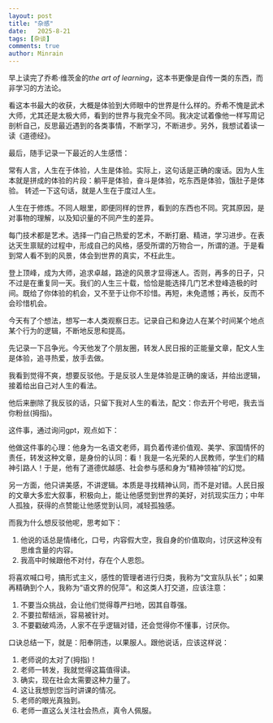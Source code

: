 ```yaml
---
layout: post
title: "杂感"
date:   2025-8-21
tags: [杂谈]
comments: true
author: Minrain
---
```

早上读完了乔希·维茨金的*the art of learning*，这本书更像是自传一类的东西，而非学习的方法论。

看这本书最大的收获，大概是体验到大师眼中的世界是什么样的。乔希不愧是武术大师，尤其还是太极大师，看到的世界与我完全不同。我决定试着像他一样写周记剖析自己，反思最近遇到的各类事情，不断学习，不断进步。另外，我想试着读一读《道德经》。

最后，随手记录一下最近的人生感悟：

常有人言，人生在于体验，人生是体验。实际上，这句话是正确的废话。因为人生本就是拼成的体验的片段：躺平是体验，奋斗是体验，吃东西是体验，饿肚子是体验。
转述一下这句话，就是人生在于度过人生。

人生在于修炼。不同人眼里，即便同样的世界，看到的东西也不同。究其原因，是对事物的理解，以及知识量的不同产生的差异。

每门技术都是艺术。选择一门自己热爱的艺术，不断打磨、精进，学习进步。在表达天生禀赋的过程中，形成自己的风格，感受所谓的万物合一，所谓的道。于是看到常人看不到的风景，体会到世界的真实，不枉此生。

登上顶峰，成为大师，追求卓越，路途的风景才显得迷人。否则，再多的日子，只不过是在重复同一天。我们的人生三十载，恰恰是能选择几门艺术登峰造极的时间。既给了你体验的机会，又不至于让你不珍惜。再短，未免遗憾；再长，反而不会珍惜机会。

今天有了个想法，想写一本人类观察日志。记录自己和身边人在某个时间某个地点某个行为的逻辑，不断地反思和提高。

先记录一下吕争光。今天他发了个朋友圈，转发人民日报的正能量文章，配文人生是体验，追寻热爱，放手去做。

我看到觉得不爽，想要反驳他。于是反驳人生是体验是正确的废话，并给出逻辑，接着给出自己对人生的看法。

他后来删除了我反驳的话，只留下我对人生的看法，配文：你去开个号吧，我去当你粉丝(拇指)。

这件事，通过询问gpt，观点如下：

他做这件事的心理：他身为一名语文老师，肩负着传递价值观、美学、家国情怀的责任，转发这种文章，是身份的认同：看！我是一名光荣的人民教师，学生们的精神引路人！于是，他有了道德优越感、社会参与感和身为“精神领袖”的幻觉。

另一方面，他只讲美感，不讲逻辑。本质是寻找精神认同，而不是对错。人民日报的文章大多宏大叙事，积极向上，能让他感觉到世界的美好，对抗现实压力；中年人孤独，获得的点赞能让他感觉到认同，减轻孤独感。

而我为什么想反驳他呢，思考如下：
1. 他说的话总是情绪化，口号，内容假大空，我自身的价值取向，讨厌这种没有思维含量的内容。
2. 我高中时候跟他不对付，存在个人恩怨。

将喜欢喊口号，搞形式主义，感性的管理者进行归类，我称为“文宣队队长”；如果再精确到个人，我称为“语文界的倪萍”。和这类人打交道，应该注意：
1. 不要当众挑战，会让他们觉得尊严扫地，因其自尊强。
2. 不要拉帮结派，容易被针对。
3. 不要戳破鸡汤，人家不在乎逻辑对错，还会觉得你不懂事，讨厌你。

口诀总结一下，就是：阳奉阴违，以果服人。跟他说话，应该这样说：
1. 老师说的太对了(拇指)！
2. 老师一转发，我就觉得这篇值得读。
3. 确实，现在社会太需要这种力量了。
4. 这让我想到您当时讲课的情况。
5. 老师的眼光真独到。
6. 老师一直这么关注社会热点，真令人佩服。